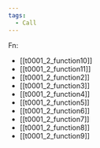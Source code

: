 ```yaml
---
tags:
  - Call
---
```

Fn:
- [[t0001_2_function10]]
- [[t0001_2_function11]]
- [[t0001_2_function2]]
- [[t0001_2_function3]]
- [[t0001_2_function4]]
- [[t0001_2_function5]]
- [[t0001_2_function6]]
- [[t0001_2_function7]]
- [[t0001_2_function8]]
- [[t0001_2_function9]]
